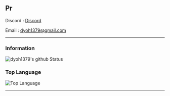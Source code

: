Pr
---
Discord : [Discord](https://discord.gg/YcTSn5N)

Email : [dyoh1379@gmail.com](mailto:dyoh1379@gmail.com)

---

### Information
![dyoh1379's github Status](https://github-readme-stats.vercel.app/api?username=dyoh1379&show_icons=true&theme=tokyonight)

### Top Language
![Top Language](github-readme-stats.vercel.app/api/top-langs/?username=dyoh1379&langs_count=8)

---
